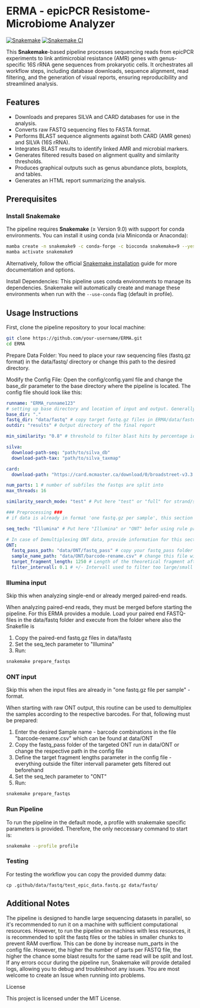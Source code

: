 # ERMA - epicPCR Resistome-Microbiome Analyzer

[![Snakemake](https://img.shields.io/badge/snakemake-≥9.0-brightgreen.svg)](https://snakemake.bitbucket.io)
[![Snakemake CI](https://github.com/IKIM-Essen/ERMA/actions/workflows/snakemake-ci.yml/badge.svg)](https://github.com/IKIM-Essen/ERMA/actions/workflows/snakemake-ci.yml)

This **Snakemake**-based pipeline processes sequencing reads from epicPCR experiments to link antimicrobial resistance (AMR) genes with genus-specific 16S rRNA gene sequences from prokaryotic cells. It orchestrates all workflow steps, including database downloads, sequence alignment, read filtering, and the generation of visual reports, ensuring reproducibility and streamlined analysis.

## Features
- Downloads and prepares SILVA and CARD databases for use in the analysis.
- Converts raw FASTQ sequencing files to FASTA format.
- Performs BLAST sequence alignments against both CARD (AMR genes) and SILVA (16S rRNA).
- Integrates BLAST results to identify linked AMR and microbial markers.
- Generates filtered results based on alignment quality and similarity thresholds.
- Produces graphical outputs such as genus abundance plots, boxplots, and tables.
- Generates an HTML report summarizing the analysis.

## Prerequisites

### Install Snakemake
The pipeline requires **Snakemake** (≥ Version 9.0) with support for conda environments. You can install it using conda (via Miniconda or Anaconda):

```bash
mamba create -n snakemake9 -c conda-forge -c bioconda snakemake=9 --yes; mamba install -n snakemake9 -c bioconda snakemake-storage-plugin-fs --yes
mamba activate snakemake9
```

Alternatively, follow the official [Snakemake installation](https://snakemake.readthedocs.io/en/stable/getting_started/installation.html) guide for more documentation and options.

Install Dependencies: This pipeline uses conda environments to manage its dependencies. Snakemake will automatically create and manage these environments when run with the `--use-conda` flag (default in profile).

## Usage Instructions

First, clone the pipeline repository to your local machine:

```bash
git clone https://github.com/your-username/ERMA.git
cd ERMA
```
Prepare Data Folder: You need to place your raw sequencing files (fastq.gz format) in the data/fastq/ directory or change this path to the desired directory.

Modify the Config File: Open the config/config.yaml file and change the base_dir parameter to the base directory where the pipeline is located. The config file should look like this:

```yaml
runname: "ERMA_runname123"
# setting up base directory and location of input and output. Generally, no changes needed here.
base_dir: "."
fastq_dir: "data/fastq" # copy target fastq.gz files in ERMA/data/fastq or change this path
outdir: "results" # Output directory of the final report

min_similarity: "0.8" # threshold to filter blast hits by percentage identity

silva:
  download-path-seq: "path/to/silva_db"
  download-path-tax: "path/to/silva_taxmap"

card:
  download-path: "https://card.mcmaster.ca/download/0/broadstreet-v3.3.0.tar.bz2"

num_parts: 1 # number of subfiles the fastqs are split into
max_threads: 16 

similarity_search_mode: "test" # Put here "test" or "full" for strand/s to be included in the similarity search

### Preprocessing ###
# if data is already in format 'one fastq.gz per sample', this section can be ignored

seq_tech: "Illumina" # Put here "Illumina" or "ONT" befor using rule prepare_fastqs

# In case of Demultiplexing ONT data, provide information for this section
ONT:
  fastq_pass_path: "data/ONT/fastq_pass" # copy your fastq_pass folder here
  sample_name_path: "data/ONT/barcode-rename.csv" # change this file with your barcode-sample name combinations
  target_fragment_length: 1250 # Length of the theoretical fragment after nested PCR
  filter_intervall: 0.1 # +/- Intervall used to filter too large/small fragments; 0.1 filters in a +/- 10% intervall
```

### Illumina input

Skip this when analyzing single-end or already merged paired-end reads.

When analyzing paired-end reads, they must be merged before starting the pipeline. For this ERMA provides a module. Load your paired end FASTQ-files in the data/fastq folder and execute from the folder where also the Snakefile is

1. Copy the paired-end fastq.gz files in data/fastq
2. Set the seq_tech parameter to "Illumina"
3. Run:

```bash
snakemake prepare_fastqs
```

### ONT input

Skip this when the input files are already in "one fastq.gz file per sample" - format.

When starting with raw ONT output, this routine can be used to demultiplex the samples according to the respective barcodes. For that, following must be prepared:

1. Enter the desired Sample name - barcode combinations in the file "barcode-rename.csv" which can be found at data/ONT
2. Copy the fastq_pass folder of the targeted ONT run in data/ONT or change the respective path in the config file
3. Define the target fragment lengths parameter in the config file - everything outside the filter intervall parameter gets filtered out beforehand
4. Set the seq_tech parameter to "ONT"
5. Run:

```bash
snakemake prepare_fastqs
```

### Run Pipeline

To run the pipeline in the default mode, a profile with snakemake specific parameters is provided. Therefore, the only neccessary command to start is:

```bash
snakemake --profile profile
```

### Testing

For testing the workflow you can copy the provided dummy data:

```
cp .github/data/fastq/test_epic_data.fastq.gz data/fastq/
```

## Additional Notes

The pipeline is designed to handle large sequencing datasets in parallel, so it's recommended to run it on a machine with sufficient computational resources. However, to run the pipeline on machines with less resources, it is recommended to split the fastq files or the tables in smaller chunks to prevent RAM  overflow. This can be done by increase num_parts in the config file. However, the higher the number of parts per FASTQ file, the higher the chance some blast results for the same read will be split and lost.
If any errors occur during the pipeline run, Snakemake will provide detailed logs, allowing you to debug and troubleshoot any issues. You are most welcome to create an Issue when running into problems.

License

This project is licensed under the MIT License.
